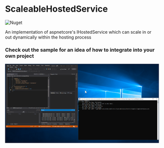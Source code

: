 # ScaleableHostedService

![Nuget](https://img.shields.io/nuget/v/ScaleableHostedService)

An implementation of aspnetcore's IHostedService which can scale in or out dynamically within the hosting process

### Check out the sample for an idea of how to integrate into your own project

![](assets/sample.gif)
